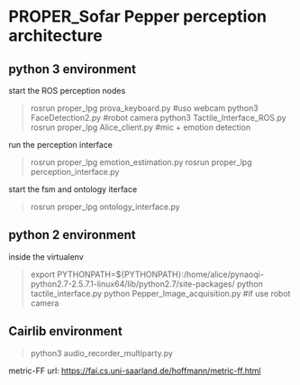 # PROPER_Sofar Pepper perception architecture


## python 3 environment

start the ROS perception nodes
> rosrun proper_lpg prova_keyboard.py #uso webcam
> python3 FaceDetection2.py #robot camera
> python3 Tactile_Interface_ROS.py
> rosrun proper_lpg Alice_client.py #mic + emotion detection


run the perception interface
>rosrun proper_lpg emotion_estimation.py
>rosrun proper_lpg perception_interface.py

start the fsm and ontology iterface
> rosrun proper_lpg ontology_interface.py



## python 2 environment
inside the virtualenv 
>export PYTHONPATH=${PYTHONPATH}:/home/alice/pynaoqi-python2.7-2.5.7.1-linux64/lib/python2.7/site-packages/
>python tactile_interface.py
>python Pepper_Image_acquisition.py #if use robot camera


## Cairlib environment
> python3 audio_recorder_multiparty.py

metric-FF url: https://fai.cs.uni-saarland.de/hoffmann/metric-ff.html
